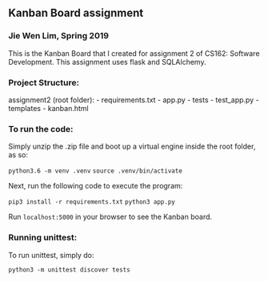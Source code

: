 ## Kanban Board assignment
### Jie Wen Lim, Spring 2019

This is the Kanban Board that I created for assignment 2 of CS162: Software Development. This assignment uses flask and SQLAlchemy.

### Project Structure:
assignment2 (root folder):
      - requirements.txt
      - app.py
      - tests
            - test_app.py
      - templates
            - kanban.html

### To run the code:
Simply unzip the .zip file and boot up a virtual engine inside the root folder, as so:

`python3.6 -m venv .venv`
`source .venv/bin/activate`

Next, run the following code to execute the program:

`pip3 install -r requirements.txt`
`python3 app.py`

Run `localhost:5000` in your browser to see the Kanban board.

### Running unittest:
To run unittest, simply do:

`python3 -m unittest discover tests`
